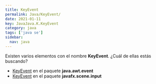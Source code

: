 ```yaml
---
title: KeyEvent
permalink: Java/KeyEvent/
date: 2021-01-11
key: JavaJava.K.KeyEvent
category: java
tags: ['java se']
sidebar: 
  nav: java
---
```


Existen varios elementos con el nombre **KeyEvent**. ¿Cuál de ellas estás buscando?
<ul>
<li><a href="/Java/KeyEvent-java-awt-event/">KeyEvent</a> en el paquete <strong>java.awt.event</strong></li>
<li><a href="/Java/KeyEvent-javafx-scene-input/">KeyEvent</a> en el paquete <strong>javafx.scene.input</strong></li>
<ul>
